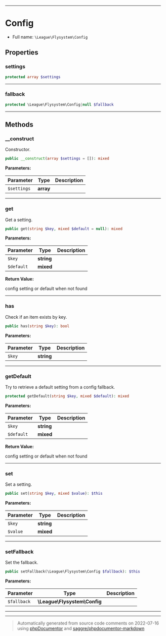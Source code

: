 ***

# Config





* Full name: `\League\Flysystem\Config`



## Properties


### settings



```php
protected array $settings
```






***

### fallback



```php
protected \League\Flysystem\Config|null $fallback
```






***

## Methods


### __construct

Constructor.

```php
public __construct(array $settings = []): mixed
```








**Parameters:**

| Parameter | Type | Description |
|-----------|------|-------------|
| `$settings` | **array** |  |




***

### get

Get a setting.

```php
public get(string $key, mixed $default = null): mixed
```








**Parameters:**

| Parameter | Type | Description |
|-----------|------|-------------|
| `$key` | **string** |  |
| `$default` | **mixed** |  |


**Return Value:**

config setting or default when not found



***

### has

Check if an item exists by key.

```php
public has(string $key): bool
```








**Parameters:**

| Parameter | Type | Description |
|-----------|------|-------------|
| `$key` | **string** |  |




***

### getDefault

Try to retrieve a default setting from a config fallback.

```php
protected getDefault(string $key, mixed $default): mixed
```








**Parameters:**

| Parameter | Type | Description |
|-----------|------|-------------|
| `$key` | **string** |  |
| `$default` | **mixed** |  |


**Return Value:**

config setting or default when not found



***

### set

Set a setting.

```php
public set(string $key, mixed $value): $this
```








**Parameters:**

| Parameter | Type | Description |
|-----------|------|-------------|
| `$key` | **string** |  |
| `$value` | **mixed** |  |




***

### setFallback

Set the fallback.

```php
public setFallback(\League\Flysystem\Config $fallback): $this
```








**Parameters:**

| Parameter | Type | Description |
|-----------|------|-------------|
| `$fallback` | **\League\Flysystem\Config** |  |




***


***
> Automatically generated from source code comments on 2022-07-16 using [phpDocumentor](http://www.phpdoc.org/) and [saggre/phpdocumentor-markdown](https://github.com/Saggre/phpDocumentor-markdown)
